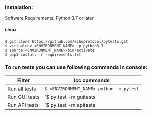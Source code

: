### Instalation:
Software Requirements: Python 3.7 or later

##### Linux
    $ git clone https://github.com/echoprotocol/pytests.git
    $ virtualenv <ENVIRONMENT_NAME> -p python3.7
    $ source <ENVIRONMENT_NAME>/bin/activate
    $ pip3 install -r requirements.txt

### To run tests you can use following commands in console:
Filter                           | lcc commands
---------------------------------|----------------------
Run all tests                    | `$ <ENVIRONMENT_NAME> python -m pytest`
Run GUI tests                    | `$ py.test -m guitests
Run API tests                    | `$ py.test -m apitests

